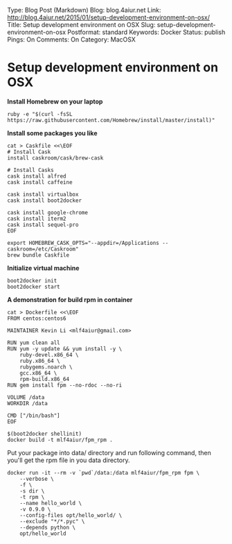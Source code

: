 Type: Blog Post (Markdown)
Blog: blog.4aiur.net
Link: http://blog.4aiur.net/2015/01/setup-development-environment-on-osx/
Title: Setup development environment on OSX
Slug: setup-development-environment-on-osx
Postformat: standard
Keywords: Docker
Status: publish
Pings: On
Comments: On
Category: MacOSX

Setup development environment on OSX
====================================

**Install Homebrew on your laptop**

    ruby -e "$(curl -fsSL https://raw.githubusercontent.com/Homebrew/install/master/install)"

**Install some packages you like**

    cat > Caskfile <<\EOF
    # Install Cask
    install caskroom/cask/brew-cask

    # Install Casks
    cask install alfred
    cask install caffeine

    cask install virtualbox
    cask install boot2docker

    cask install google-chrome
    cask install iterm2
    cask install sequel-pro
    EOF

    export HOMEBREW_CASK_OPTS="--appdir=/Applications --caskroom=/etc/Caskroom"
    brew bundle Caskfile

**Initialize virtual machine**

    boot2docker init
    boot2docker start

**A demonstration for build rpm in container**

    cat > Dockerfile <<\EOF
    FROM centos:centos6

    MAINTAINER Kevin Li <mlf4aiur@gmail.com>

    RUN yum clean all
    RUN yum -y update && yum install -y \
        ruby-devel.x86_64 \
        ruby.x86_64 \
        rubygems.noarch \
        gcc.x86_64 \
        rpm-build.x86_64
    RUN gem install fpm --no-rdoc --no-ri

    VOLUME /data
    WORKDIR /data

    CMD ["/bin/bash"]
    EOF

    $(boot2docker shellinit)
    docker build -t mlf4aiur/fpm_rpm .

Put your package into data/ directory and run following command, then you'll get the rpm file in you data directory.

    docker run -it --rm -v `pwd`/data:/data mlf4aiur/fpm_rpm fpm \
        --verbose \
        -f \
        -s dir \
        -t rpm \
        --name hello_world \
        -v 0.9.0 \
        --config-files opt/hello_world/ \
        --exclude "*/*.pyc" \
        --depends python \
        opt/hello_world
